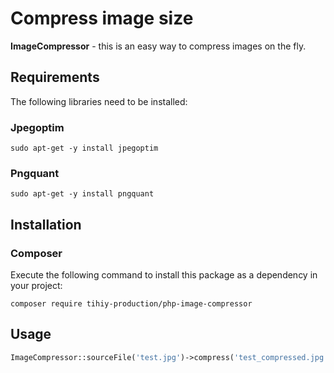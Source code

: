 # Compress image size

**ImageCompressor** - this is an easy way to compress images on the fly.

## Requirements

The following libraries need to be installed:

### Jpegoptim

```
sudo apt-get -y install jpegoptim
```

### Pngquant

```
sudo apt-get -y install pngquant
```

## Installation

### Composer

Execute the following command to install this package as a dependency in your project:

```
composer require tihiy-production/php-image-compressor
```

## Usage

```php
ImageCompressor::sourceFile('test.jpg')->compress('test_compressed.jpg');
```
